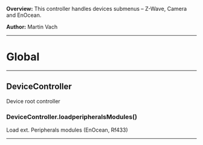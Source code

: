 **Overview:** This controller handles devices submenus – Z-Wave, Camera and EnOcean.



**Author:** Martin Vach




* * *

# Global





* * *

## DeviceController
Device root controller

### DeviceController.loadperipheralsModules() 

Load ext. Peripherals modules (EnOcean, Rf433)




* * *
